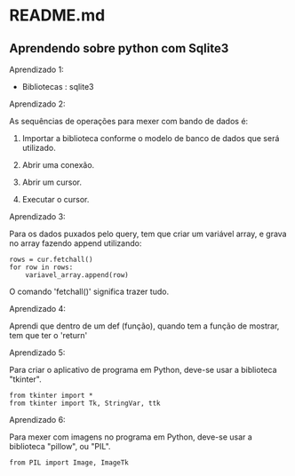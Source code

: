 # README.md

## Aprendendo sobre python com Sqlite3 

Aprendizado 1:

- Bibliotecas : sqlite3 

Aprendizado 2:

As sequências de operações para mexer com bando de dados é:

1. Importar a biblioteca conforme o modelo de banco de dados que será utilizado.

2. Abrir uma conexão.

3. Abrir um cursor.

4. Executar o cursor.

Aprendizado 3:

Para os dados puxados pelo query, tem que criar um variável array, e grava no array fazendo append utilizando:
    
    rows = cur.fetchall()
    for row in rows:
        variavel_array.append(row)

O comando 'fetchall()' significa trazer tudo.

Aprendizado 4:

Aprendi que dentro de um def (função), quando tem a função de mostrar, tem que ter o 'return'

Aprendizado 5:

Para criar o aplicativo de programa em Python, deve-se usar a biblioteca "tkinter".

    from tkinter import *
    from tkinter import Tk, StringVar, ttk

Aprendizado 6:

Para mexer com imagens no programa em Python, deve-se usar a biblioteca "pillow", ou "PIL".

    from PIL import Image, ImageTk

